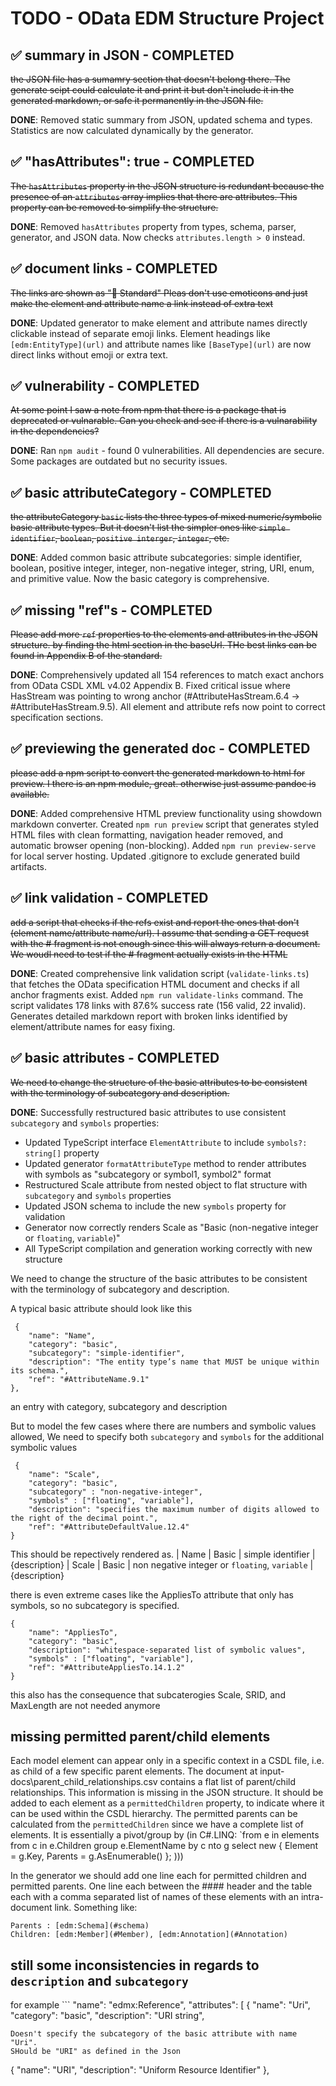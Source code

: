 # TODO - OData EDM Structure Project

## ✅ summary in JSON - COMPLETED
~~the JSON file has a sumamry section that doesn't belong there.
The generate scipt could calculate it and print it but  don't include it in the generated markdown, or safe it permanently in the JSON file.~~

**DONE**: Removed static summary from JSON, updated schema and types. Statistics are now calculated dynamically by the generator.


## ✅ "hasAttributes": true - COMPLETED
~~The `hasAttributes` property in the JSON structure is redundant because the presence of an `attributes` array implies that there are attributes. This property can be removed to simplify the structure.~~

**DONE**: Removed `hasAttributes` property from types, schema, parser, generator, and JSON data. Now checks `attributes.length > 0` instead.


## ✅ document links - COMPLETED
~~The links are shown as "📖 Standard"
Pleas don't use emoticons and just make the element and attribute name a link instead of extra text~~

**DONE**: Updated generator to make element and attribute names directly clickable instead of separate emoji links. Element headings like `[edm:EntityType](url)` and attribute names like `[BaseType](url)` are now direct links without emoji or extra text.


## ✅ vulnerability - COMPLETED
~~At some point I saw a note from npm that there is a package that is deprecated or vulnarable.
Can you check and see if there is a vulnarability in the dependencies?~~

**DONE**: Ran `npm audit` - found 0 vulnerabilities. All dependencies are secure. Some packages are outdated but no security issues.

## ✅ basic attributeCategory - COMPLETED  
~~the attributeCategory `basic` lists the three types of mixed numeric/symbolic basic attribute types.
But it doesn't list the simpler ones like `simple identifier`, `boolean`, `positive interger`, `integer`, etc.~~

**DONE**: Added common basic attribute subcategories: simple identifier, boolean, positive integer, integer, non-negative integer, string, URI, enum, and primitive value. Now the basic category is comprehensive.

## ✅ missing "ref"s - COMPLETED
~~Please add more `ref` properties to the elements and attributes in the JSON structure. by finding the html section in the baseUrl.
THe best links can be found in Appendix B of the standard.~~

**DONE**: Comprehensively updated all 154 references to match exact anchors from OData CSDL XML v4.02 Appendix B. Fixed critical issue where HasStream was pointing to wrong anchor (#AttributeHasStream.6.4 → #AttributeHasStream.9.5). All element and attribute refs now point to correct specification sections.

## ✅ previewing the generated doc - COMPLETED
~~please add a npm script to convert the generated markdown to html for preview.
I there is an npm module, great. otherwise just assume pandoc is available.~~

**DONE**: Added comprehensive HTML preview functionality using showdown markdown converter. Created `npm run preview` script that generates styled HTML files with clean formatting, navigation header removed, and automatic browser opening (non-blocking). Added `npm run preview-serve` for local server hosting. Updated .gitignore to exclude generated build artifacts.

## ✅ link validation - COMPLETED
~~add a script that checks if the refs exist and report the ones that don't (element name/attribute name/url). I assume that sending a GET request with the # fragment is not enough since this will always return a document. We woudl need to test if the # fragment actually exists in the HTML~~

**DONE**: Created comprehensive link validation script (`validate-links.ts`) that fetches the OData specification HTML document and checks if all anchor fragments exist. Added `npm run validate-links` command. The script validates 178 links with 87.6% success rate (156 valid, 22 invalid). Generates detailed markdown report with broken links identified by element/attribute names for easy fixing.



## ✅ basic attributes - COMPLETED
~~We need to change the structure of the basic attributes to be consistent with the terminology of subcategory and description.~~

**DONE**: Successfully restructured basic attributes to use consistent `subcategory` and `symbols` properties:
- Updated TypeScript interface `ElementAttribute` to include `symbols?: string[]` property
- Updated generator `formatAttributeType` method to render attributes with symbols as "subcategory or symbol1, symbol2" format
- Restructured Scale attribute from nested object to flat structure with `subcategory` and `symbols` properties
- Updated JSON schema to include the new `symbols` property for validation
- Generator now correctly renders Scale as "Basic (non-negative integer or `floating`, `variable`)" 
- All TypeScript compilation and generation working correctly with new structure

We need to change the structure of the basic attributes to be consistent with the terminology of subcategory and description.

A typical basic attribute should look like this

```
 {
    "name": "Name",
    "category": "basic",
    "subcategory": "simple-identifier",
    "description": "The entity type’s name that MUST be unique within its schema.",
    "ref": "#AttributeName.9.1"
},
```
an entry with category, subcategory and description

But to model the few cases where there are numbers and symbolic values allowed,
We need to specify both `subcategory` and `symbols` for the additional symbolic values

```
 {
    "name": "Scale",
    "category": "basic",
    "subcategory" : "non-negative-integer",
    "symbols" : ["floating", "variable"],
    "description": "specifies the maximum number of digits allowed to the right of the decimal point.",
    "ref": "#AttributeDefaultValue.12.4"
}
```

This should be repectively rendered as.
| Name | Basic | simple identifier |  {description}
| Scale | Basic | non negative integer or `floating`, `variable` | {description}

there is even extreme cases like the AppliesTo attribute that only has symbols, so no subcategory is specified.

```
{
    "name": "AppliesTo",
    "category": "basic",
    "description": "whitespace-separated list of symbolic values",
    "symbols" : ["floating", "variable"],
    "ref": "#AttributeAppliesTo.14.1.2"
}
```

this also has the consequence that subcaterogies Scale, SRID, and MaxLength are not needed anymore


## missing permitted parent/child elements
Each model element can appear only in a specific context in a CSDL file, i.e. as child of a few specific parent elements.
The document at input-docs\parent_child_relationships.csv contains a flat list of parent/child relationships.
This information is missing in the JSON structure. It should be added to each element as a `permittedChildren` property, to indicate where it can be used within the CSDL hierarchy.
The permitted parents can be calculated from the `permittedChildren` since we have a complete list of elements. It is essentially a pivot/group by (in C#.LINQ: `from e in elements from c in e.Children group e.ElementName by c nto g select new { Element = g.Key, Parents = g.AsEnumerable() }; )))

In the generator we should add one line each for permitted children and permitted parents.
One line each between the #### header and the table each with a comma separated list of names of these elements with an intra-document link. 
Something like:
```
Parents : [edm:Schema](#schema)
Children: [edm:Member](#Member), [edm:Annotation](#Annotation) 
``` 

## still some inconsistencies in regards to `description` and `subcategory`
for example ```
  "name": "edmx:Reference",
                    "attributes": [
                        {
                            "name": "Uri",
                            "category": "basic",
                            "description": "URI string",
```
Doesn't specify the subcategory of the basic attribute with name "Uri".
SHould be "URI" as defined in the Json
```
 {
    "name": "URI",
    "description": "Uniform Resource Identifier"
},
```